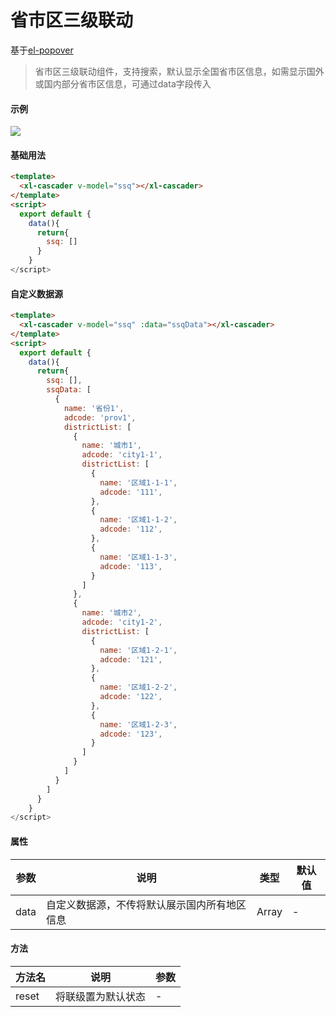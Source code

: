 # 省市区三级联动
基于[el-popover](https://element.eleme.cn/#/zh-CN/component/popover)
> 省市区三级联动组件，支持搜索，默认显示全国省市区信息，如需显示国外或国内部分省市区信息，可通过data字段传入
#### 示例

<img src="https://861621821.github.io/repository/img/xilan/省市区.gif" style="background: url('https://861621821.github.io/repository/img/图片加载中.png')">

#### 基础用法  
``` html
<template>
  <xl-cascader v-model="ssq"></xl-cascader>
</template>
<script>
  export default {
    data(){
      return{
        ssq: []
      }
    }
</script>
```
#### 自定义数据源
``` html
<template>
  <xl-cascader v-model="ssq" :data="ssqData"></xl-cascader>
</template>
<script>
  export default {
    data(){
      return{
        ssq: [],
        ssqData: [
          {
            name: '省份1',
            adcode: 'prov1',
            districtList: [
              {
                name: '城市1',
                adcode: 'city1-1',
                districtList: [
                  {
                    name: '区域1-1-1',
                    adcode: '111',
                  },
                  {
                    name: '区域1-1-2',
                    adcode: '112',
                  },
                  {
                    name: '区域1-1-3',
                    adcode: '113',
                  }
                ]
              },
              {
                name: '城市2',
                adcode: 'city1-2',
                districtList: [
                  {
                    name: '区域1-2-1',
                    adcode: '121',
                  },
                  {
                    name: '区域1-2-2',
                    adcode: '122',
                  },
                  {
                    name: '区域1-2-3',
                    adcode: '123',
                  }
                ]
              }
            ]
          }
        ]
      }
    }
</script>
```
#### 属性  
| 参数  | 说明    | 类型 |  默认值 |
| ---- |  ----  | ----  | ----  |
| data  | 自定义数据源，不传将默认展示国内所有地区信息  | Array  | - |

#### 方法  
| 方法名  | 说明    | 参数 |
| ---- |  ----  | ----  |
| reset  | 将联级置为默认状态  | -  |